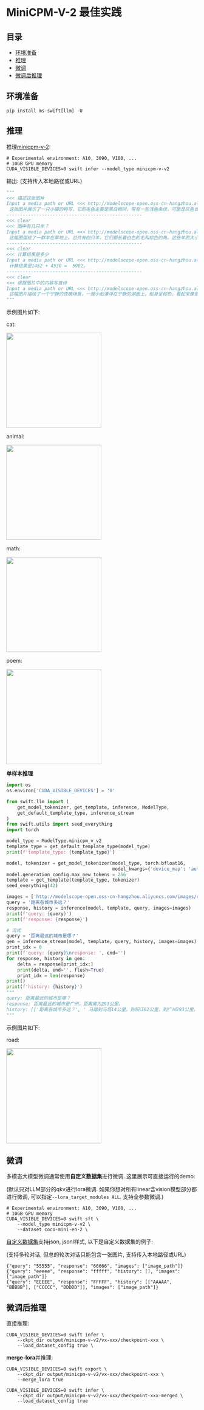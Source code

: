 
# MiniCPM-V-2 最佳实践

## 目录
- [环境准备](#环境准备)
- [推理](#推理)
- [微调](#微调)
- [微调后推理](#微调后推理)


## 环境准备
```shell
pip install ms-swift[llm] -U
```

## 推理

推理[minicpm-v-2](https://modelscope.cn/models/OpenBMB/MiniCPM-V-2/summary):
```shell
# Experimental environment: A10, 3090, V100, ...
# 10GB GPU memory
CUDA_VISIBLE_DEVICES=0 swift infer --model_type minicpm-v-v2
```

输出: (支持传入本地路径或URL)
```python
"""
<<< 描述这张图片
Input a media path or URL <<< http://modelscope-open.oss-cn-hangzhou.aliyuncs.com/images/cat.png
 这张图片展示了一只小猫的特写，它的毛色主要是黑白相间，带有一些浅色条纹，可能是灰色或白色。小猫的眼睛是蓝色的，瞳孔呈黑色，与它的毛色形成鲜明对比。它的耳朵竖立着，尖端是白色的，看起来警觉而好奇。小猫的鼻子是黑色的，嘴巴微微张开，露出牙齿，表明它可能在微笑或发出声音。背景模糊不清，但似乎是柔和的绿色，可能是室内环境，比如房间或房间的一部分。小猫的表情和姿势传达出一种顽皮和可爱爱的感觉。
--------------------------------------------------
<<< clear
<<< 图中有几只羊？
Input a media path or URL <<< http://modelscope-open.oss-cn-hangzhou.aliyuncs.com/images/animal.png
 这幅图描绘了一群羊在草地上。总共有四只羊，它们都长着白色的毛和棕色的角。这些羊的大小各不相同，其中一只看起来比其他三只要小一些。它们站在一片郁郁葱葱的草地上，背景是起伏的山脉，天空中飘着几朵云。这幅图像的风格是卡通化的，羊的面部表情和身体特征都夸夸张化了。
--------------------------------------------------
<<< clear
<<< 计算结果是多少
Input a media path or URL <<< http://modelscope-open.oss-cn-hangzhou.aliyuncs.com/images/math.png
 计算结果是1452 + 4530 =  5982。
--------------------------------------------------
<<< clear
<<< 根据图片中的内容写首诗
Input a media path or URL <<< http://modelscope-open.oss-cn-hangzhou.aliyuncs.com/images/poem.png
 这幅图片描绘了一个宁静的夜晚场景，一艘小船漂浮在宁静的湖面上。船身呈棕色，看起来像是木质结构，船头有桅杆，顶部有一盏灯，可能是为了导航或照明。船身周围散布着一些小火苗，给画面增添了温暖的光芒。湖面反射着星星和灯光，营造出一种宁静而梦幻的氛围。背景中，树木繁茂，呈现出深绿色，暗示着森林或丛林的环境。天空呈现出渐变的粉色和紫色，暗示着日出或日落。整体氛围宁静而略带带神秘感。
"""
```

示例图片如下:

cat:

<img src="http://modelscope-open.oss-cn-hangzhou.aliyuncs.com/images/cat.png" width="250" style="display: inline-block;">

animal:

<img src="http://modelscope-open.oss-cn-hangzhou.aliyuncs.com/images/animal.png" width="250" style="display: inline-block;">

math:

<img src="http://modelscope-open.oss-cn-hangzhou.aliyuncs.com/images/math.png" width="250" style="display: inline-block;">

poem:

<img src="http://modelscope-open.oss-cn-hangzhou.aliyuncs.com/images/poem.png" width="250" style="display: inline-block;">

**单样本推理**

```python
import os
os.environ['CUDA_VISIBLE_DEVICES'] = '0'

from swift.llm import (
    get_model_tokenizer, get_template, inference, ModelType,
    get_default_template_type, inference_stream
)
from swift.utils import seed_everything
import torch

model_type = ModelType.minicpm_v_v2
template_type = get_default_template_type(model_type)
print(f'template_type: {template_type}')

model, tokenizer = get_model_tokenizer(model_type, torch.bfloat16,
                                       model_kwargs={'device_map': 'auto'})
model.generation_config.max_new_tokens = 256
template = get_template(template_type, tokenizer)
seed_everything(42)

images = ['http://modelscope-open.oss-cn-hangzhou.aliyuncs.com/images/road.png']
query = '距离各城市多远？'
response, history = inference(model, template, query, images=images)
print(f'query: {query}')
print(f'response: {response}')

# 流式
query = '距离最远的城市是哪？'
gen = inference_stream(model, template, query, history, images=images)
print_idx = 0
print(f'query: {query}\nresponse: ', end='')
for response, history in gen:
    delta = response[print_idx:]
    print(delta, end='', flush=True)
    print_idx = len(response)
print()
print(f'history: {history}')
"""
query: 距离最远的城市是哪？
response: 距离最远的城市是广州，距离离为293公里。
history: [['距离各城市多远？', ' 马踏到马塔14公里，到阳江62公里，到广州293公里。'], ['距离最远的城市是哪？', ' 距离最远的城市是广州，距离为293公里。']]
"""
```

示例图片如下:

road:

<img src="http://modelscope-open.oss-cn-hangzhou.aliyuncs.com/images/road.png" width="250" style="display: inline-block;">


## 微调
多模态大模型微调通常使用**自定义数据集**进行微调. 这里展示可直接运行的demo:

(默认只对LLM部分的qkv进行lora微调. 如果你想对所有linear含vision模型部分都进行微调, 可以指定`--lora_target_modules ALL`. 支持全参数微调.)
```shell
# Experimental environment: A10, 3090, V100, ...
# 10GB GPU memory
CUDA_VISIBLE_DEVICES=0 swift sft \
    --model_type minicpm-v-v2 \
    --dataset coco-mini-en-2 \
```

[自定义数据集](../LLM/自定义与拓展.md#-推荐命令行参数的形式)支持json, jsonl样式, 以下是自定义数据集的例子:

(支持多轮对话, 但总的轮次对话只能包含一张图片, 支持传入本地路径或URL)

```jsonl
{"query": "55555", "response": "66666", "images": ["image_path"]}
{"query": "eeeee", "response": "fffff", "history": [], "images": ["image_path"]}
{"query": "EEEEE", "response": "FFFFF", "history": [["AAAAA", "BBBBB"], ["CCCCC", "DDDDD"]], "images": ["image_path"]}
```


## 微调后推理
直接推理:
```shell
CUDA_VISIBLE_DEVICES=0 swift infer \
    --ckpt_dir output/minicpm-v-v2/vx-xxx/checkpoint-xxx \
    --load_dataset_config true \
```

**merge-lora**并推理:
```shell
CUDA_VISIBLE_DEVICES=0 swift export \
    --ckpt_dir output/minicpm-v-v2/vx-xxx/checkpoint-xxx \
    --merge_lora true

CUDA_VISIBLE_DEVICES=0 swift infer \
    --ckpt_dir output/minicpm-v-v2/vx-xxx/checkpoint-xxx-merged \
    --load_dataset_config true
```

